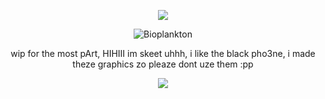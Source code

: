 <div align="center">
  
  ![](https://files.catbox.moe/xva5bg.png)

![Bioplankton](https://komarev.com/ghpvc/?username=itz-skeetXD662&color=FF75A4)

wip for the most pArt, HIHIII im skeet uhhh, i like the black pho3ne, i made theze graphics zo pleaze dont uze them :pp

![](https://files.catbox.moe/fgt9sb.png)  
 </div>
